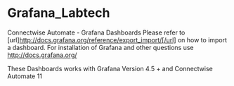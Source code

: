 # Grafana_Labtech
Connectwise Automate - Grafana Dashboards
Please refer to [url]http://docs.grafana.org/reference/export_import/[/url] on how to import a dashboard.
For installation of Grafana and other questions use http://docs.grafana.org/

These Dashboards works with Grafana Version 4.5 + and Connectwise Automate 11
